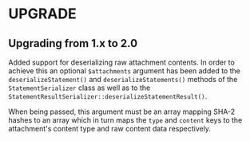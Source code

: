UPGRADE
=======

Upgrading from 1.x to 2.0
-------------------------

Added support for deserializing raw attachment contents. In order to achieve this
an optional `$attachments` argument has been added to the `deserializeStatement()`
and `deserializeStatements()` methods of the `StatementSerializer` class as well
as to the `StatementResultSerializer::deserializeStatementResult()`.

When being passed, this argument must be an array mapping SHA-2 hashes to an
array which in turn maps the `type` and `content` keys to the attachment's
content type and raw content data respectively.
